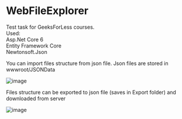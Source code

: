 # WebFileExplorer

Test task for GeeksForLess courses.  
Used:  
  Asp.Net Core 6  
  Entity Framework Core  
  Newtonsoft.Json  
  
You can import files structure from json file. Json files are stored in wwwroot/JSONData  
  
![image](https://user-images.githubusercontent.com/60801418/234872577-0c40f04f-feb7-4516-8219-de8de87c12eb.png)
  
Files structure can be exported to json file (saves in Export folder) and downloaded from server  

![image](https://user-images.githubusercontent.com/60801418/234892963-9072def6-49fd-42e7-9f32-85ef00afe8b2.png)
